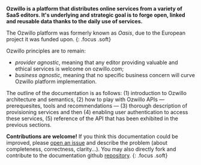 **Ozwillo is a platform that distributes online services from a variety of SaaS editors. It's underlying and strategic goal is to forge open, linked and reusable data thanks to the daily use of services.**

The Ozwillo platform was formerly known as *Oasis*, due to the European project it was funded upon.
{: .focus .soft}

Ozwillo principles are to remain:

- *provider agnostic*, meaning that any editor providing valuable and ethical services is welcome on ozwillo.com;
- *business agnostic*, meaning that no specific business concern will curve Ozwillo platform implementation.

The outline of the documentation is as follows: (1) introduction to Ozwillo architecture and semantics, (2) how to play with Ozwillo APIs — prerequesites, tools and recommendations — (3) thorough description of provisioning services and then (4) enabling user authentication to access these services, (5) reference of the API that has been exhibited in the previous sections.

**Contributions are welcome!** If you think this documentation could be improved, please <a href="https://github.com/ozwillo/ozwillo-doc/issues" target="_blank">open an issue</a> and describe the problem (about completeness, correctness, clarity...). You may also directly fork and contribute to the documentation github <a href="https://github.com/ozwillo/ozwillo-doc" target="_blank">repository</a>.
{: .focus .soft}